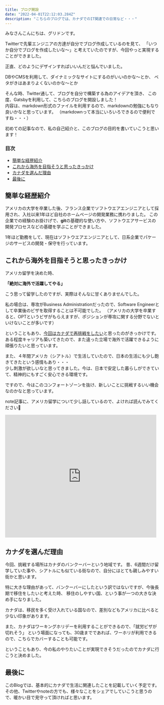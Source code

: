 ```yaml
---
title: ブログ開設
date: "2022-04-01T22:12:03.284Z"
description: "こちらのブログでは、カナダでのIT関連での日常など・・・"
---
```


みなさんこんにちは、グリドンです。

Twitterで先輩エンジニアの方達が自分でブログ作成しているのを見て、
「いつか自分でブログを作成したいな〜」と考えていたのですが、今回やっと実現することができました。

正直、どのようにデザインすればいいんだと悩んでいました。

DBやCMSを利用して、ダイナミックなサイトにするのがいいのかな〜とか、
ベタがきはあまりよくないのかな〜とか

そんな時、Twitter通して、ブログを自分で構築する為のアイデアを頂き、
この度、Gatsbyを利用して、こちらのブログを開設しました！
<br>内容は、markdown形式のファイルを利用するので、markdownの勉強にもなり良いかなと思っています。
（markdownって本当にいろいろできるので便利ですね・・・）

初めての記事なので、私の自己紹介と、このブログの目的を書いていこうと思います！


### 目次
- [簡単な経歴紹介](#%e7%b0%a1%e5%8d%98%e3%81%aa%e7%b5%8c%e6%ad%b4%e7%b4%b9%e4%bb%8b)
- [これから海外を目指そうと思ったきっかけ](#%e3%81%93%e3%82%8c%e3%81%8b%e3%82%89%e6%b5%b7%e5%a4%96%e3%82%92%e7%9b%ae%e6%8c%87%e3%81%9d%e3%81%86%e3%81%a8%e6%80%9d%e3%81%a3%e3%81%9f%e3%81%8d%e3%81%a3%e3%81%8b%e3%81%91)
- [カナダを選んだ理由](#%e3%82%ab%e3%83%8a%e3%83%80%e3%82%92%e9%81%b8%e3%82%93%e3%81%a0%e7%90%86%e7%94%b1)
- [最後に](#%e6%9c%80%e5%be%8c%e3%81%ab)

<a name="簡単な経歴紹介"></a>
## 簡単な経歴紹介
アメリカの大学を卒業した後、フランス企業でソフトウエアエンジニアとして採用され、入社以来1年ほど自社のホームページの開発業務に携わりました。
この企業での経験のお掛けげで、**git**の基礎的な使い方や、ソフトウエアサービスの開発プロセスなどの基礎を学ぶことができました。

1年ほど勤務をして、現在はソフトウエアエンジニアとして、日系企業でパケージのサービスの開発・保守を行っています。

<a name="これから海外を目指そうと思ったきっかけ"></a>
## これから海外を目指そうと思ったきっかけ
アメリカ留学を決めた時、

**「絶対に海外で活躍してやる」**

こう思って留学したのですが、実際はそんなに甘くありませんでした。

私の場合は、専攻がBusiness Administrationだったので、Software Engineerとして卒業後のビザを取得することは不可能でした。
（アメリカの大学を卒業すると、OPTというビザがもらえますが、ポジションが専攻に関する分野でないといけないことが多いです）

ということもあり、<h7 style="text-decoration: underline;">今回はカナダで再挑戦をしたい</h7>と思ったのがきっかけです。
ある程度キャリアも築いてきたので、また違った立場で海外で活躍できるように頑張りたいと思っています。

また、４年間アメリカ（シアトル）で生活していたので、日本の生活にも少し飽きてきたという感情もあり・・・<br>
少し刺激が欲しいなと思ってきました。今は、日本で安定した暮らしができていて、精神的にもすごく安心できる環境です。

ですので、今はこのコンフォートゾーンを抜け、新しいことに挑戦するいい機会なのかなと思っています。

note記事に、アメリカ留学について少し話しているので、よければ読んでみてください🙇
<iframe class="note-embed" src="https://note.com/embed/notes/nf5f119b9bb88" style="border: 0; display: block; max-width: 99%; width: 494px; padding: 0px; margin: 10px 0px; position: static; visibility: visible;" height="400"></iframe><script async src="https://note.com/scripts/embed.js" charset="utf-8"></script>

<a name="カナダを選んだ理由"></a>
## カナダを選んだ理由
今回、挑戦する場所はカナダのバンクーバーという地域です。
昔、6週間だけ留学していた事や、シアトルにも似ている街なので、自分にはとても親しみやすい街かと思います。

特に大きな理由があって、バンクーバーにしたという訳ではないですが、今後長期で移住をしたいと考えた時、
移住のしやすい国、という事が一つの大きな決め手になりました。

カナダは、移民を多く受け入れている国なので、差別などもアメリカに比べると少ない印象があります。

また、カナダはワーキングホリデーを利用することができるので、「就労ビザが切れそう」
という場面になっても、30歳までであれば、ワーホリが利用できるので、こちらでカバーすることも可能です。

ということもあり、今の私のやりたいことが実現できそうだったのでカナダに行こうと決めました。

<a name="最後に"></a>
## 最後に

このBlogでは、基本的にカナダで生活に関連したことを記載していく予定です。
その他、Twitterやnoteの方でも、様々なことをシェアでしていこうと思うので、暖かい目で見守って頂ければと思います。

